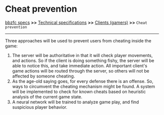 # Cheat prevention

[bbzfc specs](../bbzfc_specs.md) **>>** [Technical specifications](technical_specifications.md) **>>** [Clients (gamers)](clients_gamers.md) **>>** `Cheat prevention`

---

Three approaches will be used to prevent users from cheating inside the game:

1. The server will be authoritative in that it will check player movements, and actions. So if the client is doing
something fishy, the server will be able to notice this, and take immediate action. All important client's game actions
 will be routed through the server, so others will not be affected by someone cheating.
2. As the age-old saying goes, for every defense there is an offense. So, ways to circumvent the cheating mechanism
might be found. A system will be implemented to check for known cheats based on heuristic analysis of the current game
state.
3. A neural network will be trained to analyze game play, and find suspicious player behavior.

